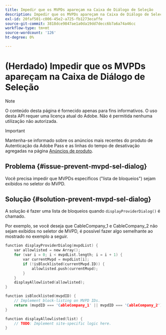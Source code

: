 ```yaml
---
title: Impedir que os MVPDs apareçam na Caixa de Diálogo de Seleção
description: Impedir que os MVPDs apareçam na Caixa de Diálogo de Seleção
exl-id: 20faf501-c006-45e2-a725-fb1273ecaffe
source-git-commit: 3818dce9847ae1a0da19dd7decc6b7a6a74a46cc
workflow-type: tm+mt
source-wordcount: '126'
ht-degree: 0%

---
```


# (Herdado) Impedir que os MVPDs apareçam na Caixa de Diálogo de Seleção

>[!NOTE]
>
>O conteúdo desta página é fornecido apenas para fins informativos. O uso desta API requer uma licença atual do Adobe. Não é permitida nenhuma utilização não autorizada.

>[!IMPORTANT]
>
> Mantenha-se informado sobre os anúncios mais recentes do produto de Autenticação da Adobe Pass e as linhas do tempo de desativação agregadas na página [Anúncios de produto](/help/authentication/product-announcements.md).

## Problema {#issue-prevent-mvpd-sel-dialog}

Você precisa impedir que MVPDs específicos (&quot;lista de bloqueios&quot;) sejam exibidos no seletor do MVPD.


## Solução {#solution-prevent-mvpd-sel-dialog}

A solução é fazer uma lista de bloqueios quando `displayProviderDialog()` é chamado.

Por exemplo, se você deseja que CableCompany_1 e CableCompany_2 não sejam exibidos no seletor de MVPD, é possível fazer algo semelhante ao mostrado no exemplo a seguir.

```C
function displayProviderDialog(mvpdList) {
    var allowlisted = new Array();
    for (var i = 0; i < mvpdList.length; i = i + 1) {
        var currentMvpd = mvpdList[i];
        if (!isBlocklisted(currentMvpd.ID)) {
            allowlisted.push(currentMvpd);
        }
    }
    displayAllowlisted(allowlisted);
}

function isBlocklisted(mvpdID) {
    // Implement block-listing on MVPD IDs.
    return (mvpdID === 'CableCompany_1' || mvpdID === 'CableCompany_2');
}

function displayAllowlisted(list) {
    // TODO: Implement site-specific logic here.
} 
```

<!--
**Related Information**

* [Allow MVPDs in the Selection Dialog](/help/authentication/allow-mvpd-selectn-dialog.md)
* **Code samples**
* [Programmer integration guide](/help/authentication/programmer-integration-guide-overview.md)
-->
